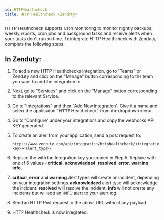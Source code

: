 ```yaml
---
id: HTTPHealthcheck
title: HTTP Healthcheck (Zenduty)
---
```


HTTP Healthcheck supports Cron Monitoring to monitor nightly backups, weekly reports, cron jobs and background tasks and receive alerts when your tasks don't run on time. To integrate HTTP Healthcheck with Zenduty, complete the following steps:

## In Zenduty: 

1. To add a new HTTP Healthchecks integration, go to "Teams" on Zenduty and click on the "Manage" button corresponding to the team you want to add the integration to.

2. Next, go to "Services" and click on the "Manage" button corresponding to the relevant Service.

3. Go to "Integrations" and then "Add New Integration". Give it a name and select the application "HTTP Healthcheck" from the dropdown menu.

4. Go to "Configure" under your integrations and copy the webhooks API KEY generated. 

5. To create an alert from your application, send a post request to: 

    ```
    https://www.zenduty.com/api/integration/httphealthcheck/<integration-key>/<alert_type>/
    ```

6. Replace the <integration-key> with the Integration key you copied in Step 5. Replace <alert-type> with one of 6 values - **critical**, **acknowledged**, **resolved**, **error**, **warning**, **info**. 

7. **critical**, **error** and **warning** alert types will create an incident, depending on your integration settings. **acknowledged** alert type will acknowledge the incident. **resolved** will resolve the incident. **info** will not create any incidents but will add an INFO alert to your alert log.

7. Send an HTTP Post request to the above URL without any payload.

11. HTTP Healthcheck is now integrated.  
